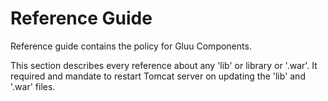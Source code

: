 # Reference Guide          



Reference guide contains the policy for Gluu Components.

This section describes every reference about any 'lib' or library or '.war'. It required and mandate to restart Tomcat server on updating the 'lib' and '.war' files.
